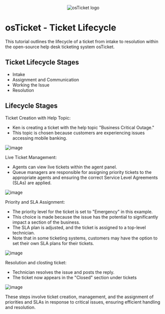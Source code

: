 <p align="center">
<img src="https://i.imgur.com/Clzj7Xs.png" alt="osTicket logo"/>
</p>

<h1>osTicket - Ticket Lifecycle </h1>
This tutorial outlines the lifecycle of a ticket from intake to resolution within the open-source help desk ticketing system osTicket.<br />



<h2>Ticket Lifecycle Stages</h2>

- Intake
- Assignment and Communication
- Working the Issue
- Resolution

<h2>Lifecycle Stages</h2>

Ticket Creation with Help Topic:
- Ken is creating a ticket with the help topic "Business Critical Outage."
- This topic is chosen because customers are experiencing issues accessing mobile banking.

![image](https://github.com/buriostegui/ticket-lifecycle/assets/148411510/cf64f4e2-c6c6-4e02-ac22-f33eb60ec84a)

Live Ticket Management:
- Agents can view live tickets within the agent panel.
- Queue managers are responsible for assigning priority tickets to the appropriate agents and ensuring the correct Service Level Agreements (SLAs) are applied.

![image](https://github.com/buriostegui/ticket-lifecycle/assets/148411510/bc184072-9849-4e00-adac-cad5d9c13ef8)

Priority and SLA Assignment:
- The priority level for the ticket is set to "Emergency" in this example.
- This choice is made because the issue has the potential to significantly impact a section of the business.
- The SLA plan is adjusted, and the ticket is assigned to a top-level technician.
- Note that in some ticketing systems, customers may have the option to set their own SLA plans for their tickets.

![image](https://github.com/buriostegui/ticket-lifecycle/assets/148411510/af51987c-a8b4-4c1c-a1ca-7f493cc41a96)

Resolution and closting ticket:
- Technician resolves the issue and posts the reply.
- The ticket now appears in the "Closed" section under tickets

![image](https://github.com/buriostegui/ticket-lifecycle/assets/148411510/4646a53b-cc8f-432c-b56c-0f3ea65903e0)

These steps involve ticket creation, management, and the assignment of priorities and SLAs in response to critical issues, ensuring efficient handling and resolution.
